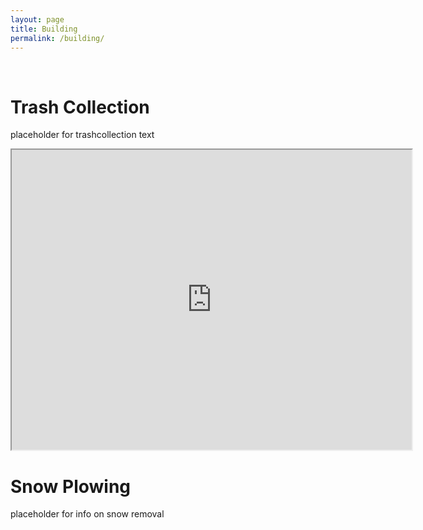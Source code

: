 ```yaml
---
layout: page
title: Building
permalink: /building/
---
```


<br>

<h1>Trash Collection</h1>
<p>placeholder for trashcollection text</p>
<iframe src="https://drive.google.com/file/d/1pTm3o_28-fcXpnvxOdMJ1dVxrTvDyEEb/preview" width="640" height="480" allow="autoplay"></iframe>
<h1>Snow Plowing</h1>
<p> placeholder for info on snow removal</p>


